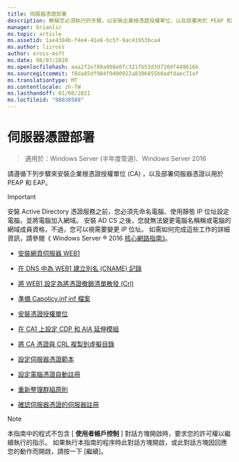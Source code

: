 ```yaml
---
title: 伺服器憑證部署
description: 瞭解您必須執行的步驟，以安裝企業根憑證授權單位，以及部署用於 PEAP 和 EAP 的伺服器憑證。
manager: brianlic
ms.topic: article
ms.assetid: 1ae4384b-f4e4-41e8-bc5f-9ac41953bca4
ms.author: lizross
author: eross-msft
ms.date: 08/07/2020
ms.openlocfilehash: aaa2f2e780a088e0fc321fb53d3d710df449616b
ms.sourcegitcommit: f8da45df984f0400922a8306855b0adfdaec71af
ms.translationtype: MT
ms.contentlocale: zh-TW
ms.lasthandoff: 01/08/2021
ms.locfileid: "98038588"
---
```

# <a name="server-certificate-deployment"></a>伺服器憑證部署

>適用於：Windows Server (半年度管道)、Windows Server 2016

請遵循下列步驟來安裝企業根憑證授權單位 (CA) ，以及部署伺服器憑證以用於 PEAP 和 EAP。

> [!IMPORTANT]
> 安裝 Active Directory 憑證服務之前，您必須先命名電腦、使用靜態 IP 位址設定電腦，並將電腦加入網域。 安裝 AD CS 之後，您就無法變更電腦名稱稱或電腦的網域成員資格，不過，您可以視需要變更 IP 位址。 如需如何完成這些工作的詳細資訊，請參閱《 Windows Server &reg; 2016 [核心網路指南》](../../Core-Network-Guide.md)。


-   [安裝網頁伺服器 WEB1](../../../core-network-guide/cncg/server-certs/Install-the-Web-Server-WEB1.md)

-   [在 DNS 中為 WEB1 建立別名 (CNAME) 記錄](../../../core-network-guide/cncg/server-certs/Create-an-Alias-CNAME-Record-in-DNS-for-WEB1.md)

-   [將 WEB1 設定為將憑證撤銷清單散發 (Crl) ](../../../core-network-guide/cncg/server-certs/Configure-WEB1-to-Distribute-Certificate-Revocation-Lists.md)

-   [準備 Capolicy.inf inf 檔案](../../../core-network-guide/cncg/server-certs/Prepare-the-CAPolicy-inf-File.md)

-   [安裝憑證授權單位](../../../core-network-guide/cncg/server-certs/Install-the-Certification-Authority.md)

-   [在 CA1 上設定 CDP 和 AIA 延伸模組](../../../core-network-guide/cncg/server-certs/Configure-the-CDP-and-AIA-Extensions-on-CA1.md)

-   [將 CA 憑證與 CRL 複製到虛擬目錄](../../../core-network-guide/cncg/server-certs/Copy-the-CA-Certificate-and-CRL-to-the-Virtual-Directory.md)

-   [設定伺服器憑證範本](../../../core-network-guide/cncg/server-certs/Configure-the-Server-Certificate-Template.md)

-   [設定電腦憑證自動註冊](../../../core-network-guide/cncg/server-certs/Configure-Server-Certificate-Autoenrollment.md)

-   [重新整理群組原則](../../../core-network-guide/cncg/server-certs/Refresh-Group-Policy.md)

-   [確認伺服器憑證的伺服器註冊](../../../core-network-guide/cncg/server-certs/Verify-Server-Enrollment-of-a-Server-Certificate.md)

> [!NOTE]
> 本指南中的程式不包含 [ **使用者帳戶控制** ] 對話方塊開啟時，要求您的許可權以繼續執行的指示。 如果執行本指南的程序時此對話方塊開啟，或此對話方塊因回應您的動作而開啟，請按一下 [繼續]。



